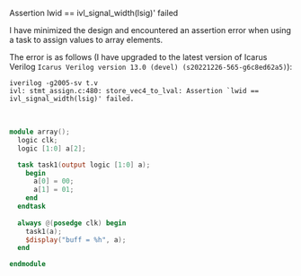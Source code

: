 Assertion lwid == ivl_signal_width(lsig)' failed

I have minimized the design and encountered an assertion error when using a task to assign values to array elements.

The error is as follows (I have upgraded to the latest version of Icarus Verilog `Icarus Verilog version 13.0 (devel) (s20221226-565-g6c8ed62a5)`):

```
iverilog -g2005-sv t.v
ivl: stmt_assign.c:480: store_vec4_to_lval: Assertion `lwid == ivl_signal_width(lsig)' failed.
```

<br/>

```verilog
module array();
  logic clk;
  logic [1:0] a[2];  

  task task1(output logic [1:0] a);
    begin
      a[0] = 00;  
      a[1] = 01;
    end
  endtask
  
  always @(posedge clk) begin
    task1(a);  
    $display("buff = %h", a); 
  end

endmodule
```
